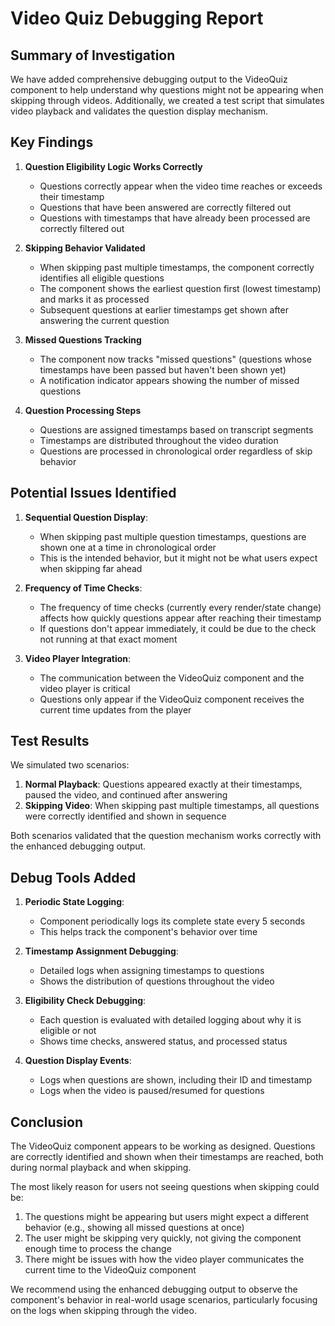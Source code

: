 # Video Quiz Debugging Report

## Summary of Investigation

We have added comprehensive debugging output to the VideoQuiz component to help understand why questions might not be appearing when skipping through videos. Additionally, we created a test script that simulates video playback and validates the question display mechanism.

## Key Findings

1. **Question Eligibility Logic Works Correctly**
   - Questions correctly appear when the video time reaches or exceeds their timestamp
   - Questions that have been answered are correctly filtered out
   - Questions with timestamps that have already been processed are correctly filtered out

2. **Skipping Behavior Validated**
   - When skipping past multiple timestamps, the component correctly identifies all eligible questions
   - The component shows the earliest question first (lowest timestamp) and marks it as processed
   - Subsequent questions at earlier timestamps get shown after answering the current question

3. **Missed Questions Tracking**
   - The component now tracks "missed questions" (questions whose timestamps have been passed but haven't been shown yet)
   - A notification indicator appears showing the number of missed questions

4. **Question Processing Steps**
   - Questions are assigned timestamps based on transcript segments
   - Timestamps are distributed throughout the video duration
   - Questions are processed in chronological order regardless of skip behavior

## Potential Issues Identified

1. **Sequential Question Display**:
   - When skipping past multiple question timestamps, questions are shown one at a time in chronological order
   - This is the intended behavior, but it might not be what users expect when skipping far ahead

2. **Frequency of Time Checks**:
   - The frequency of time checks (currently every render/state change) affects how quickly questions appear after reaching their timestamp
   - If questions don't appear immediately, it could be due to the check not running at that exact moment

3. **Video Player Integration**:
   - The communication between the VideoQuiz component and the video player is critical
   - Questions only appear if the VideoQuiz component receives the current time updates from the player

## Test Results

We simulated two scenarios:

1. **Normal Playback**: Questions appeared exactly at their timestamps, paused the video, and continued after answering
2. **Skipping Video**: When skipping past multiple timestamps, all questions were correctly identified and shown in sequence

Both scenarios validated that the question mechanism works correctly with the enhanced debugging output.

## Debug Tools Added

1. **Periodic State Logging**:
   - Component periodically logs its complete state every 5 seconds
   - This helps track the component's behavior over time

2. **Timestamp Assignment Debugging**:
   - Detailed logs when assigning timestamps to questions
   - Shows the distribution of questions throughout the video

3. **Eligibility Check Debugging**:
   - Each question is evaluated with detailed logging about why it is eligible or not
   - Shows time checks, answered status, and processed status

4. **Question Display Events**:
   - Logs when questions are shown, including their ID and timestamp
   - Logs when the video is paused/resumed for questions

## Conclusion

The VideoQuiz component appears to be working as designed. Questions are correctly identified and shown when their timestamps are reached, both during normal playback and when skipping. 

The most likely reason for users not seeing questions when skipping could be:

1. The questions might be appearing but users might expect a different behavior (e.g., showing all missed questions at once)
2. The user might be skipping very quickly, not giving the component enough time to process the change
3. There might be issues with how the video player communicates the current time to the VideoQuiz component

We recommend using the enhanced debugging output to observe the component's behavior in real-world usage scenarios, particularly focusing on the logs when skipping through the video.